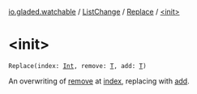 [io.gladed.watchable](../../index.md) / [ListChange](../index.md) / [Replace](index.md) / [&lt;init&gt;](./-init-.md)

# &lt;init&gt;

`Replace(index: `[`Int`](https://kotlinlang.org/api/latest/jvm/stdlib/kotlin/-int/index.html)`, remove: `[`T`](index.md#T)`, add: `[`T`](index.md#T)`)`

An overwriting of [remove](remove.md) at [index](--index--.md), replacing with [add](add.md).

